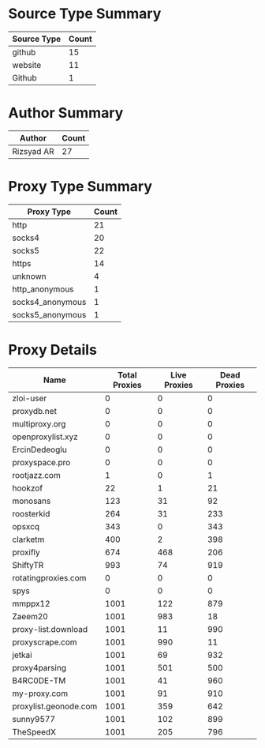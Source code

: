 # Source Type Summary

| Source Type | Count |
|-------------|-------|
| github | 15 |
| website | 11 |
| Github | 1 |


# Author Summary

| Author | Count |
|--------|-------|
| Rizsyad AR | 27 |


# Proxy Type Summary

| Proxy Type | Count |
|------------|-------|
| http | 21 |
| socks4 | 20 |
| socks5 | 22 |
| https | 14 |
| unknown | 4 |
| http_anonymous | 1 |
| socks4_anonymous | 1 |
| socks5_anonymous | 1 |


# Proxy Details

| Name | Total Proxies | Live Proxies | Dead Proxies |
|------|---------------|--------------|---------------|
| zloi-user | 0 | 0 | 0 |
| proxydb.net | 0 | 0 | 0 |
| multiproxy.org | 0 | 0 | 0 |
| openproxylist.xyz | 0 | 0 | 0 |
| ErcinDedeoglu | 0 | 0 | 0 |
| proxyspace.pro | 0 | 0 | 0 |
| rootjazz.com | 1 | 0 | 1 |
| hookzof | 22 | 1 | 21 |
| monosans | 123 | 31 | 92 |
| roosterkid | 264 | 31 | 233 |
| opsxcq | 343 | 0 | 343 |
| clarketm | 400 | 2 | 398 |
| proxifly | 674 | 468 | 206 |
| ShiftyTR | 993 | 74 | 919 |
| rotatingproxies.com | 0 | 0 | 0 |
| spys | 0 | 0 | 0 |
| mmppx12 | 1001 | 122 | 879 |
| Zaeem20 | 1001 | 983 | 18 |
| proxy-list.download | 1001 | 11 | 990 |
| proxyscrape.com | 1001 | 990 | 11 |
| jetkai | 1001 | 69 | 932 |
| proxy4parsing | 1001 | 501 | 500 |
| B4RC0DE-TM | 1001 | 41 | 960 |
| my-proxy.com | 1001 | 91 | 910 |
| proxylist.geonode.com | 1001 | 359 | 642 |
| sunny9577 | 1001 | 102 | 899 |
| TheSpeedX | 1001 | 205 | 796 |
